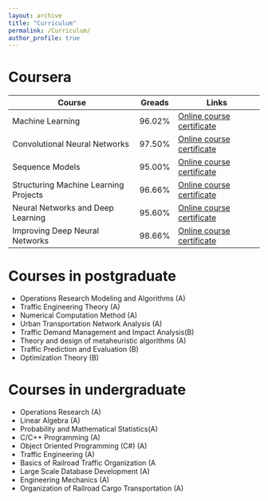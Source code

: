 ```yaml
---
layout: archive
title: "Curriculum"
permalink: /Curriculum/
author_profile: true
---
```


Coursera
======

| Course                                | Greads   | Links                                                                          |
| ------------------------------------- | -------- | ------------------------------------------------------------------------------ |
| Machine Learning                      | 96.02%   | [Online course certificate](https://www.coursera.org/account/accomplishments/verify/83H2AXHA3U36?utm_source=link&utm_medium=certificate&utm_content=cert_image&utm_campaign=sharing_cta&utm_product=course)                          |
| Convolutional Neural Networks         | 97.50%   | [Online course certificate](https://www.coursera.org/account/accomplishments/verify/72XGNRQWHXDQ?utm_source=link&utm_medium=certificate&utm_content=cert_image&utm_campaign=sharing_cta&utm_product=course)                          |
| Sequence Models                       | 95.00%   | [Online course certificate](https://www.coursera.org/account/accomplishments/verify/3MF47TZC2BMH?utm_source=link&utm_medium=certificate&utm_content=cert_image&utm_campaign=sharing_cta&utm_product=course)                          |
| Structuring Machine Learning Projects | 96.66%   | [Online course certificate](https://www.coursera.org/account/accomplishments/verify/8RQ4PQKK4K88?utm_source=link&utm_medium=certificate&utm_content=cert_image&utm_campaign=pdf_header_button&utm_product=course)                    |
| Neural Networks and Deep Learning     | 95.60%   | [Online course certificate](https://www.coursera.org/account/accomplishments/verify/2AT55WYQ8ESD?utm_source=link&utm_medium=certificate&utm_content=cert_image&utm_campaign=sharing_cta&utm_product=course)                          |
| Improving Deep Neural Networks        | 98.66%   | [Online course certificate](https://www.coursera.org/account/accomplishments/verify/G2XERTWHZ2TB?utm_source=link&utm_medium=certificate&utm_content=cert_image&utm_campaign=sharing_cta&utm_product=course)                          |

Courses in postgraduate
======
* Operations Research Modeling and Algorithms (A)
* Traffic Engineering Theory (A)
* Numerical Computation Method (A)
* Urban Transportation Network Analysis (A)
* Traffic Demand Management and Impact Analysis(B)
* Theory and design of metaheuristic algorithms (A)
* Traffic Prediction and Evaluation (B)
* Optimization Theory (B)

Courses in undergraduate
======
* Operations Research (A)
* Linear Algebra (A)
* Probability and Mathematical Statistics(A)
* C/C++ Programming (A)
* Object Oriented Programming (C#) (A)
* Traffic Engineering (A)
* Basics of Railroad Traffic Organization (A
* Large Scale Database Development (A)
* Engineering Mechanics (A)
* Organization of Railroad Cargo Transportation (A)
   
